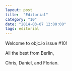 ```yaml
---
layout: post
title:  "Editorial"
category: "10"
date: "2014-03-07 12:00:00"
tags: editorial
---
```


Welcome to objc.io issue #10!

All the best from Berlin,

Chris, Daniel, and Florian.
